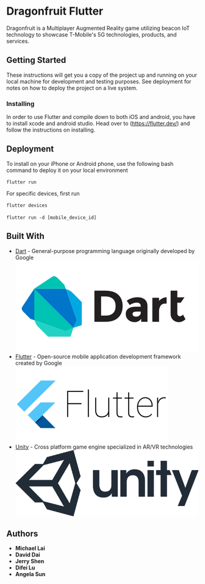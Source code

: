 # Dragonfruit Flutter

Dragonfruit is a Multiplayer Augmented Reality game utilizing beacon IoT technology to showcase T-Mobile's 5G technologies, products, and services. 

## Getting Started

These instructions will get you a copy of the project up and running on your local machine for development and testing purposes. See deployment for notes on how to deploy the project on a live system.

### Installing

In order to use Flutter and compile down to both iOS and android, you have to install xcode and android studio. Head over to (https://flutter.dev/) and follow the instructions on installing.

## Deployment

To install on your iPhone or Android phone, use the following bash command to deploy it on your local environment
```
flutter run
```
For specific devices, first run
```
flutter devices

flutter run -d [mobile_device_id]
```

## Built With
* [Dart](https://www.dartlang.org/) - General-purpose programming language originally developed by Google
![Dart](img/dart.png)
* [Flutter](https://flutter.dev/) - Open-source mobile application development framework created by Google
![Flutter](img/flutter.png)
* [Unity](https://unity.com/) - Cross platform game engine specialized in AR/VR technologies
![Unity](img/unity.png)



## Authors

* **Michael Lai**
* **David Dai**
* **Jerry Shen**
* **Difei Lu**
* **Angela Sun**
